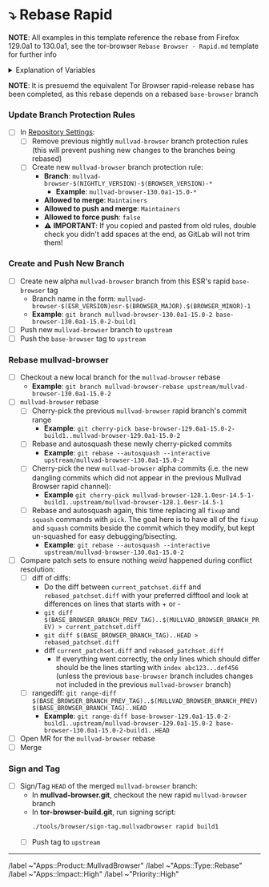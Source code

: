# ⤵️ Rebase Rapid

**NOTE**: All examples in this template reference the rebase from Firefox 129.0a1 to 130.0a1, see the tor-browser `Rebase Browser - Rapid.md` template for further info

<details>
  <summary>Explanation of Variables</summary>

- `$(NIGHTLY_VERSION)`: the Mozilla defined nightly version, used in various places for building tor-browser tags, labels, etc
  - **Example**: `130.0a1`
- `$(NIGHTLY_TAG)`: the Mozilla defined hg (Mercurial) tag associated with `$(NIGHTLY_VERSION)`
  - **Example**: `FIREFOX_NIGHTLY_130_END`
- `$(NIGHTLY_TAG_PREV)`: the Mozilla defined hg (Mercurial) tag associated with the previous nightly version when rebasing (ie, the nightly version we are rebasing from)
  - **Example**: `FIREFOX_NIGHTLY_129_END`
- `$(BROWSER_VERSION)`: the browser version which will first be based on the next major ESR version this *Firefox* Nightly series is leading up to
  - **Example**: `15`
- `$(BASE_BROWSER_BRANCH)`: the full name of the current `base-browser` branch based off of the Firefox Nightly channel
  - **Example**: `base-browser-130.0a1-15.0-2`
- `$(BASE_BROWSER_BRANCH_TAG)`: the `base-browser` build tag used as base commit for `mullvad-browser`
  - **Example**: `base-browser-130.0a1-15.0-2-build1`
- `$(BASE_BROWSER_BRANCH_PREV)`: the full name of the previous `base-browser` branch based off of the Firefox Nightly channel
  - **Example**: `base-browser-129.0a1-15.0-2`
- `$(BASE_BROWSER_BRANCH_PREV_TAG)`: the `base-browser` build tag used as base commit for the previous `mullvad-browser`
  - **Example**: `base-browser-129.0a1-15.0-2-build1`
- `$(MULLVAD_BROWSER_BRANCH)`: the full name of the current `mullvad-browser` branch
  - **Example**: `mullvad-browser-130.0a1-15.0-2`
- `$(MULLVAD_BROWSER_BRANCH_PREV)`: the full name of the previous `mullvad-browser` branch
  - **Example**: `mullvad-browser-129.0a1-15.0-2`
</details>

**NOTE**: It is presuemd the equivalent Tor Browser rapid-release rebase has been completed, as this rebase depends on a rebased `base-browser` branch

### Update Branch Protection Rules

- [ ] In [Repository Settings](https://gitlab.torproject.org/tpo/applications/mullvad-browser/-/settings/repository):
  - [ ] Remove previous nightly `mullvad-browser` branch protection rules (this will prevent pushing new changes to the branches being rebased)
  - [ ] Create new `mullvad-browser` branch protection rule:
    - **Branch**: `mullvad-browser-$(NIGHTLY_VERSION)-$(BROWSER_VERSION)-*`
      - **Example**: `mullvad-browser-130.0a1-15.0-*`
    - **Allowed to merge**: `Maintainers`
    - **Allowed to push and merge**: `Maintainers`
    - **Allowed to force push**: `false`
    - ⚠️ **IMPORTANT**: If you copied and pasted from old rules, double check you didn't add spaces at the end, as GitLab will not trim them!

### **Create and Push New Branch**

- [ ] Create new alpha `mullvad-browser` branch from this ESR's rapid `base-browser` tag
  - Branch name in the form: `mullvad-browser-$(ESR_VERSION)esr-$(BROWSER_MAJOR).$(BROWSER_MINOR)-1`
  - **Example**: `git branch mullvad-browser-130.0a1-15.0-2 base-browser-130.0a1-15.0-2-build1`
- [ ] Push new `mullvad-browser` branch to `upstream`
- [ ] Push the `base-browser` tag to `upstream`

### **Rebase mullvad-browser**

- [ ] Checkout a new local branch for the `mullvad-browser` rebase
  - **Example**: `git branch mullvad-browser-rebase upstream/mullvad-browser-130.0a1-15.0-2`
- [ ] `mullvad-browser` rebase
  - [ ] Cherry-pick the previous `mullvad-browser` rapid branch's commit range
    - **Example**: `git cherry-pick base-browser-129.0a1-15.0-2-build1..mullvad-browser-129.0a1-15.0-2`
  - [ ] Rebase and autosquash these newly cherry-picked commits
    - **Example**: `git rebase --autosquash --interactive upstream/mullvad-browser-130.0a1-15.0-2`
  - [ ] Cherry-pick the new `mullvad-browser` alpha commits (i.e. the new dangling commits which did not appear in the previous Mullvad Browser rapid channel):
    - **Example** `git cherry-pick mullvad-browser-128.1.0esr-14.5-1-build1..upstream/mullvad-browser-128.1.0esr-14.5-1`
  - [ ] Rebase and autosquash again, this time replacing all `fixup` and `squash` commands with `pick`. The goal here is to have all of the `fixup` and `squash` commits beside the commit which they modify, but kept un-squashed for easy debugging/bisecting.
    - **Example**: `git rebase --autosquash --interactive upstream/mullvad-browser-130.0a1-15.0-2`
- [ ] Compare patch sets to ensure nothing *weird* happened during conflict resolution:
  - [ ] diff of diffs:
    -  Do the diff between `current_patchset.diff` and `rebased_patchset.diff` with your preferred difftool and look at differences on lines that starts with + or -
    - `git diff $(BASE_BROWSER_BRANCH_PREV_TAG)..$(MULLVAD_BROWSER_BRANCH_PREV) > current_patchset.diff`
    - `git diff $(BASE_BROWSER_BRANCH_TAG)..HEAD > rebased_patchset.diff`
    - diff `current_patchset.diff` and `rebased_patchset.diff`
      - If everything went correctly, the only lines which should differ should be the lines starting with `index abc123...def456` (unless the previous `base-browser` branch includes changes not included in the previous `mullvad-browser` branch)
  - [ ] rangediff: `git range-diff $(BASE_BROWSER_BRANCH_PREV_TAG)..$(MULLVAD_BROWSER_BRANCH_PREV) $(BASE_BROWSER_BRANCH_TAG)..HEAD`
    - **Example**: `git range-diff base-browser-129.0a1-15.0-2-build1..upstream/mullvad-browser-129.0a1-15.0-2 base-browser-130.0a1-15.0-2-build1..HEAD`
- [ ] Open MR for the `mullvad-browser` rebase
- [ ] Merge

### **Sign and Tag**

- [ ] Sign/Tag `HEAD` of the merged `mullvad-browser` branch:
  - In **mullvad-browser.git**, checkout the new rapid `mullvad-browser` branch
  - In **tor-browser-build.git**, run signing script:
    ```bash
    ./tools/browser/sign-tag.mullvadbrowser rapid build1
    ```
  - [ ] Push tag to `upstream`

<!-- Do not edit beneath this line <3 -->

---

/label ~"Apps::Product::MullvadBrowser"
/label ~"Apps::Type::Rebase"
/label ~"Apps::Impact::High"
/label ~"Priority::High"
